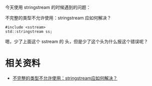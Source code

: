 
今天使用 stringstream 的时候遇到的问题：


不完整的类型不允许使用：stringstream 应如何解决？

```
#include <sstream>
std::stringstream ss;
```

嗯，少了上面这个 sstream 的 头，但是少了这个头为什么报这个错误呢？




# 相关资料

- [不完整的类型不允许使用：stringstream应如何解决？](https://cloud.tencent.com/developer/ask/101009)
